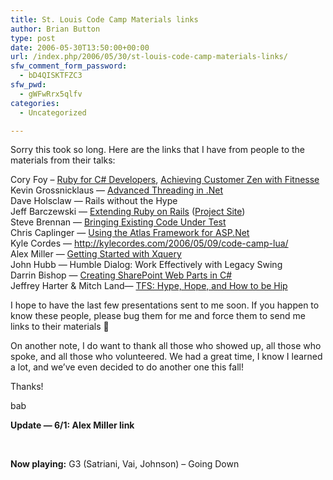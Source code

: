 ```yaml
---
title: St. Louis Code Camp Materials links
author: Brian Button
type: post
date: 2006-05-30T13:50:00+00:00
url: /index.php/2006/05/30/st-louis-code-camp-materials-links/
sfw_comment_form_password:
  - bD4QISKTFZC3
sfw_pwd:
  - gWFwRrx5qlfv
categories:
  - Uncategorized

---
```

Sorry this took so long. Here are the links that I have from people to the materials from their talks:

Cory Foy &ndash; [Ruby for C# Developers][1], [Achieving Customer Zen with Fitnesse][2]  
Kevin Grossnicklaus &mdash; [Advanced Threading in .Net][3]  
Dave Holsclaw &mdash; Rails without the Hype  
Jeff Barczewski &mdash; [Extending Ruby on Rails][4]&nbsp;([Project Site][5])  
Steve Brennan &mdash; [Bringing Existing Code Under Test][6]  
Chris Caplinger &mdash; [Using the Atlas Framework for ASP.Net][7]  
Kyle Cordes &mdash; <http://kylecordes.com/2006/05/09/code-camp-lua/>  
Alex Miller &mdash; [Getting Started with Xquery][8]  
John Hubb &mdash; Humble Dialog: Work Effectively with Legacy Swing  
Darrin Bishop &mdash; [Creating SharePoint Web Parts in C#][9]  
Jeffrey Harter & Mitch Land&mdash; [TFS: Hype, Hope, and How to be Hip][10]

I hope to have the last few presentations sent to me soon. If you happen to know these people, please bug them for me and force them to send me links to their materials 🙂

On another note, I do want to thank all those who showed up, all those who spoke, and all those who volunteered. We had a great time, I know I learned a lot, and we&rsquo;ve even decided to do another one this fall!

Thanks!

bab

**Update &mdash; 6/1: Alex Miller link**

&nbsp;

**Now playing:** G3 (Satriani, Vai, Johnson) &#8211; Going Down

 [1]: http://www.cornetdesign.com/files/RubyCSharpStlCodeCamp.ppt
 [2]: http://www.cornetdesign.com/files/FitnesseStlCodeCamp.ppt
 [3]: http://www.agilestl.com/codecamp_downloads/ThreadExamples.zip
 [4]: http://masterview.org/masterview_codecamp_demo.tgz
 [5]: http://rubyforge.org/projects/masterview
 [6]: http://www.agilestl.com/codecamp_downloads/BringingExistingCodeUnderTest.zip
 [7]: http://support.knowledgelake.com/CS/blogs/cappys_blog/archive/2006/05/10/193.aspx
 [8]: http://tech.puredanger.com/2006/05/31/getting-started-with-xquery/
 [9]: http://www.agilestl.com/codecamp_downloads/WebPart_In_CSharp.pdf
 [10]: http://blogs.geekdojo.net/harterjj/archive/2006/05/08/10799.aspx